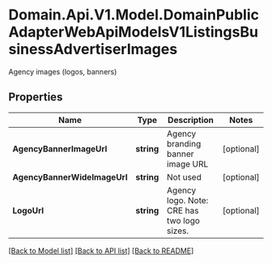 # Domain.Api.V1.Model.DomainPublicAdapterWebApiModelsV1ListingsBusinessAdvertiserImages
Agency images (logos, banners)
## Properties

Name | Type | Description | Notes
------------ | ------------- | ------------- | -------------
**AgencyBannerImageUrl** | **string** | Agency branding banner image URL | [optional] 
**AgencyBannerWideImageUrl** | **string** | Not used | [optional] 
**LogoUrl** | **string** | Agency logo. Note: CRE has two logo sizes. | [optional] 

[[Back to Model list]](../README.md#documentation-for-models) [[Back to API list]](../README.md#documentation-for-api-endpoints) [[Back to README]](../README.md)

